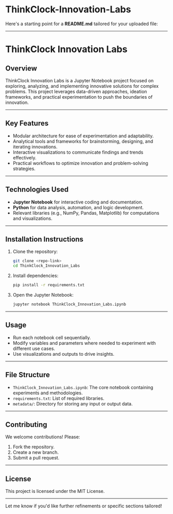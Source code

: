 # ThinkClock-Innovation-Labs
Here's a starting point for a **README.md** tailored for your uploaded file:

---

# **ThinkClock Innovation Labs**

## **Overview**
ThinkClock Innovation Labs is a Jupyter Notebook project focused on exploring, analyzing, and implementing innovative solutions for complex problems. This project leverages data-driven approaches, ideation frameworks, and practical experimentation to push the boundaries of innovation.

---

## **Key Features**
- Modular architecture for ease of experimentation and adaptability.
- Analytical tools and frameworks for brainstorming, designing, and iterating innovations.
- Interactive visualizations to communicate findings and trends effectively.
- Practical workflows to optimize innovation and problem-solving strategies.

---

## **Technologies Used**
- **Jupyter Notebook** for interactive coding and documentation.
- **Python** for data analysis, automation, and logic development.
- Relevant libraries (e.g., NumPy, Pandas, Matplotlib) for computations and visualizations.

---

## **Installation Instructions**
1. Clone the repository:
   ```bash
   git clone <repo-link>
   cd ThinkClock_Innovation_Labs
   ```
2. Install dependencies:
   ```bash
   pip install -r requirements.txt
   ```
3. Open the Jupyter Notebook:
   ```bash
   jupyter notebook ThinkClock_Innovation_Labs.ipynb
   ```

---

## **Usage**
- Run each notebook cell sequentially.
- Modify variables and parameters where needed to experiment with different use cases.
- Use visualizations and outputs to drive insights.

---

## **File Structure**
- `ThinkClock_Innovation_Labs.ipynb`: The core notebook containing experiments and methodologies.
- `requirements.txt`: List of required libraries.
- `metadata/`: Directory for storing any input or output data.

---

## **Contributing**
We welcome contributions! Please:
1. Fork the repository.
2. Create a new branch.
3. Submit a pull request.

---

## **License**
This project is licensed under the MIT License. 

---

Let me know if you'd like further refinements or specific sections tailored!
